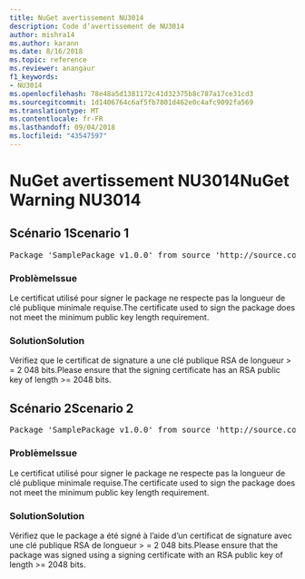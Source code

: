 ```yaml
---
title: NuGet avertissement NU3014
description: Code d’avertissement de NU3014
author: mishra14
ms.author: karann
ms.date: 8/16/2018
ms.topic: reference
ms.reviewer: anangaur
f1_keywords:
- NU3014
ms.openlocfilehash: 78e48a5d1381172c41d32375b8c787a17ce31cd3
ms.sourcegitcommit: 1d1406764c6af5fb7801d462e0c4afc9092fa569
ms.translationtype: MT
ms.contentlocale: fr-FR
ms.lasthandoff: 09/04/2018
ms.locfileid: "43547597"
---
```

# <a name="nuget-warning-nu3014"></a><span data-ttu-id="9e46f-103">NuGet avertissement NU3014</span><span class="sxs-lookup"><span data-stu-id="9e46f-103">NuGet Warning NU3014</span></span>

## <a name="scenario-1"></a><span data-ttu-id="9e46f-104">Scénario 1</span><span class="sxs-lookup"><span data-stu-id="9e46f-104">Scenario 1</span></span>

<pre>Package 'SamplePackage v1.0.0' from source 'http://source.com/index.json': The signing certificate does not meet a minimum public key length requirement.</pre>

### <a name="issue"></a><span data-ttu-id="9e46f-105">Problème</span><span class="sxs-lookup"><span data-stu-id="9e46f-105">Issue</span></span>

<span data-ttu-id="9e46f-106">Le certificat utilisé pour signer le package ne respecte pas la longueur de clé publique minimale requise.</span><span class="sxs-lookup"><span data-stu-id="9e46f-106">The certificate used to sign the package does not meet the minimum public key length requirement.</span></span>


### <a name="solution"></a><span data-ttu-id="9e46f-107">Solution</span><span class="sxs-lookup"><span data-stu-id="9e46f-107">Solution</span></span>

<span data-ttu-id="9e46f-108">Vérifiez que le certificat de signature a une clé publique RSA de longueur > = 2 048 bits.</span><span class="sxs-lookup"><span data-stu-id="9e46f-108">Please ensure that the signing certificate has an RSA public key of length >= 2048 bits.</span></span>



## <a name="scenario-2"></a><span data-ttu-id="9e46f-109">Scénario 2</span><span class="sxs-lookup"><span data-stu-id="9e46f-109">Scenario 2</span></span>

<pre>Package 'SamplePackage v1.0.0' from source 'http://source.com/index.json': The primary signature's certificate does not meet a minimum public key length requirement.</pre>

### <a name="issue"></a><span data-ttu-id="9e46f-110">Problème</span><span class="sxs-lookup"><span data-stu-id="9e46f-110">Issue</span></span>

<span data-ttu-id="9e46f-111">Le certificat utilisé pour signer le package ne respecte pas la longueur de clé publique minimale requise.</span><span class="sxs-lookup"><span data-stu-id="9e46f-111">The certificate used to sign the package does not meet the minimum public key length requirement.</span></span>


### <a name="solution"></a><span data-ttu-id="9e46f-112">Solution</span><span class="sxs-lookup"><span data-stu-id="9e46f-112">Solution</span></span>

<span data-ttu-id="9e46f-113">Vérifiez que le package a été signé à l’aide d’un certificat de signature avec une clé publique RSA de longueur > = 2 048 bits.</span><span class="sxs-lookup"><span data-stu-id="9e46f-113">Please ensure that the package was signed using a signing certificate with an RSA public key of length >= 2048 bits.</span></span>


